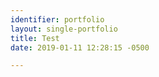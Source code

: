 ```yaml
---
identifier: portfolio
layout: single-portfolio
title: Test
date: 2019-01-11 12:28:15 -0500

---
```

